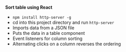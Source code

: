 **Sort table using React**
- `npm install http-server -g`
- cd into this project directory and run `http-server`
- Imports data from a JSON file
- Puts the data in a table component
- Event listeners for column sorting
- Alternating clicks on a column reverses the ordering
